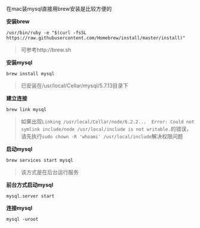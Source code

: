 在mac装mysql直接用brew安装是比较方便的

__安装brew__

```
/usr/bin/ruby -e "$(curl -fsSL https://raw.githubusercontent.com/Homebrew/install/master/install)"
```

> 可参考http://brew.sh

__安装mysql__

```
brew install mysql
```

> 已安装在/usr/local/Cellar/mysql/5.7.13目录下

__建立连接__

```
brew link mysql
```

> 如果出现`Linking /usr/local/Cellar/node/6.2.2...  Error: Could not symlink include/node /usr/local/include is not writable.`的错误，请先执行`sudo chown -R 'whoami' /usr/local/include`解决权限问题

__启动mysql__

```
brew services start mysql
```

> 该方式是在后台运行服务

__前台方式启动mysql__

```
mysql.server start
```

__连接mysql__

```
mysql -uroot
```

